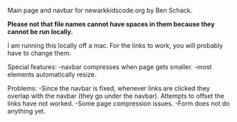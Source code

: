 Main page and navbar for newarkkidscode.org by Ben Schack.

**Please not that file names cannot have spaces in them because they cannot be run locally.**

I am running this locally off a mac. For the links to work, you will probably have to change them.

Special features:
  -navbar compresses when page gets smaller.
  -most elements automatically resize.


Problems:
  -Since the navbar is fixed, whenever links are clicked they overlap with the navbar (they go under the navbar). Attempts to offset the links have not worked.
  -Some page compression issues.
  -Form does not do anything yet.
